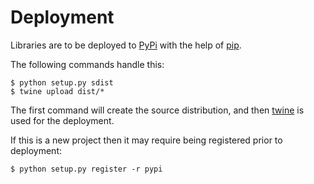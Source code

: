# Deployment

Libraries are to be deployed to [PyPi][pypi] with the help of [pip][pip].

The following commands handle this:

```
$ python setup.py sdist
$ twine upload dist/*
```

The first command will create the source distribution, and then [twine][twine] is used for the deployment.

If this is a new project then it may require being registered prior to deployment:

```
$ python setup.py register -r pypi
```

[pip]: https://pypi.python.org/pypi/pip
[pypi]: https://pypi.python.org/pypi
[twine]: https://github.com/pypa/twine
